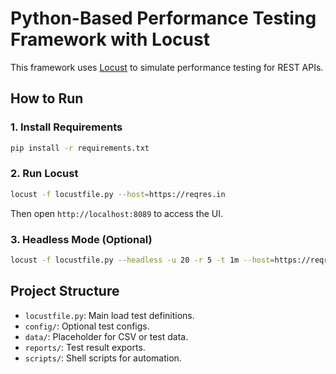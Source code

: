 # Python-Based Performance Testing Framework with Locust

This framework uses [Locust](https://locust.io/) to simulate performance testing for REST APIs.

## How to Run

### 1. Install Requirements
```bash
pip install -r requirements.txt
```

### 2. Run Locust
```bash
locust -f locustfile.py --host=https://reqres.in
```

Then open `http://localhost:8089` to access the UI.

### 3. Headless Mode (Optional)
```bash
locust -f locustfile.py --headless -u 20 -r 5 -t 1m --host=https://reqres.in --csv=reports/test_run
```

## Project Structure

- `locustfile.py`: Main load test definitions.
- `config/`: Optional test configs.
- `data/`: Placeholder for CSV or test data.
- `reports/`: Test result exports.
- `scripts/`: Shell scripts for automation.
